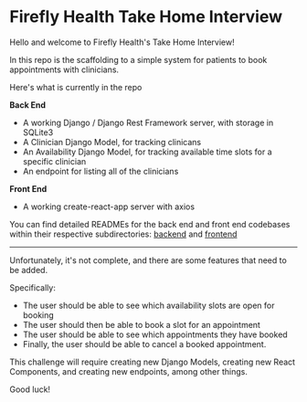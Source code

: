 # Firefly Health Take Home Interview

Hello and welcome to Firefly Health's Take Home Interview!

In this repo is the scaffolding to a simple system for patients to book appointments with clinicians.

Here's what is currently in the repo

**Back End**

- A working Django / Django Rest Framework server, with storage in SQLite3
- A Clinician Django Model, for tracking clinicans
- An Availability Django Model, for tracking available time slots for a specific clinician
- An endpoint for listing all of the clinicians

**Front End**

- A working create-react-app server with axios

You can find detailed READMEs for the back end and front end codebases within their respective subdirectories: [backend](/backend/README.md) and [frontend](/frontend/README.md)

---

Unfortunately, it's not complete, and there are some features that need to be added.

Specifically:

- The user should be able to see which availability slots are open for booking
- The user should then be able to book a slot for an appointment
- The user should be able to see which appointments they have booked
- Finally, the user should be able to cancel a booked appointment.

This challenge will require creating new Django Models, creating new React Components, and creating new endpoints, among other things.

Good luck!
